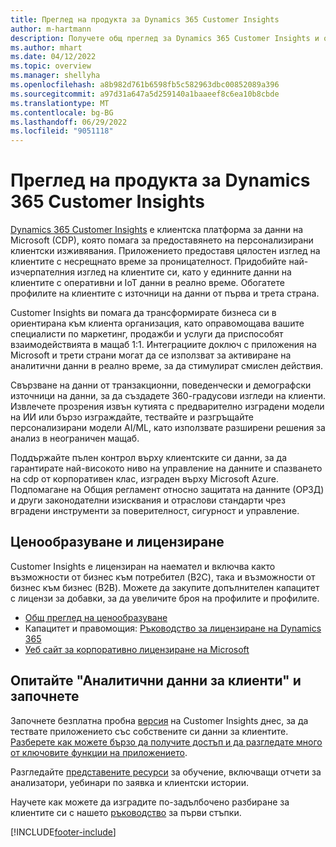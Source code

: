 ```yaml
---
title: Преглед на продукта за Dynamics 365 Customer Insights
author: m-hartmann
description: Получете общ преглед за Dynamics 365 Customer Insights и основните му функции.
ms.author: mhart
ms.date: 04/12/2022
ms.topic: overview
ms.manager: shellyha
ms.openlocfilehash: a8b982d761b6598fb5c582963dbc00852089a396
ms.sourcegitcommit: a97d31a647a5d259140a1baaeef8c6ea10b8cbde
ms.translationtype: MT
ms.contentlocale: bg-BG
ms.lasthandoff: 06/29/2022
ms.locfileid: "9051118"
---
```

# <a name="product-overview-for-dynamics-365-customer-insights"></a>Преглед на продукта за Dynamics 365 Customer Insights

[Dynamics 365 Customer Insights](https://dynamics.microsoft.com/ai/customer-insights/) е клиентска платформа за данни на Microsoft (CDP), която помага за предоставянето на персонализирани клиентски изживявания. Приложението предоставя цялостен изглед на клиентите с несрещнато време за проницателност. Придобийте най-изчерпателния изглед на клиентите си, като у единните данни на клиентите с оперативни и IoT данни в реално време. Обогатете профилите на клиентите с източници на данни от първа и трета страна. 

Customer Insights ви помага да трансформирате бизнеса си в ориентирана към клиента организация, като оправомощава вашите специалисти по маркетинг, продажби и услуги да приспособят взаимодействията в мащаб 1:1. Интеграциите доключ с приложения на Microsoft и трети страни могат да се използват за активиране на аналитични данни в реално време, за да стимулират смислен действия.

Свързване на данни от транзакционни, поведенчески и демографски източници на данни, за да създадете 360-градусови изгледи на клиенти. Извлечете прозрения извън кутията с предварително изградени модели на ИИ или бързо изграждайте, тествайте и разгръщайте персонализирани модели AI/ML, като използвате разширени решения за анализ в неограничен мащаб.

Поддържайте пълен контрол върху клиентските си данни, за да гарантирате най-високото ниво на управление на данните и спазването на cdp от корпоративен клас, изграден върху Microsoft Azure. Подпомагане на Общия регламент относно защитата на данните (ОРЗД) и други законодателни изисквания и отраслови стандарти чрез вградени инструменти за поверителност, сигурност и управление.

## <a name="pricing-and-licensing"></a>Ценообразуване и лицензиране
Customer Insights е лицензиран на наемател и включва както възможности от бизнес към потребител (B2C), така и възможности от бизнес към бизнес (B2B). Можете да закупите допълнителен капацитет с лицензи за добавки, за да увеличите броя на профилите и профилите.

- [Общ преглед на ценообразуване](https://dynamics.microsoft.com/ai/customer-insights/pricing/)
- Капацитет и правомощия: [Ръководство за лицензиране на Dynamics 365](https://go.microsoft.com/fwlink/?LinkId=866544)
- [Уеб сайт за корпоративно лицензиране на Microsoft](https://www.microsoft.com/licensing/how-to-buy/how-to-buy)

## <a name="try-customer-insights-and-get-started"></a>Опитайте "Аналитични данни за клиенти" и започнете

Започнете безплатна пробна [версия](https://signup.microsoft.com/create-account/signup?SKU=036c2481-aa8a-47cd-ab43-324f0c157c2d&ali=1&RU=https:%2F%2Fhome.ci.ai.dynamics.com%2Fstart%2Ftrial&products=036c2481-aa8a-47cd-ab43-324f0c157c2d) на Customer Insights днес, за да тествате приложението със собствените си данни за клиентите. [Разберете как можете бързо да получите достъп и да разгледате много от ключовите функции на приложението](trial-signup.md). 

Разгледайте [представените ресурси](https://dynamics.microsoft.com/ai/customer-insights/resources/) за обучение, включващи отчети за анализатори, уебинари по заявка и клиентски истории.

Научете как можете да изградите по-задълбочено разбиране за клиентите си с нашето [ръководство](get-started.md) за първи стъпки.

[!INCLUDE[footer-include](includes/footer-banner.md)]
